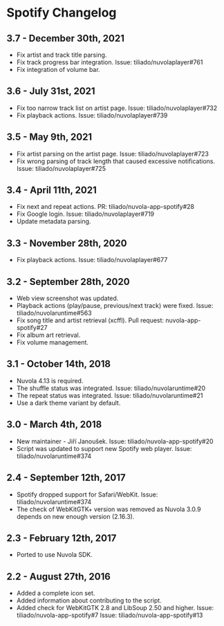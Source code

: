 Spotify Changelog
=================

3.7 - December 30th, 2021
-------------------------

 * Fix artist and track title parsing.
 * Fix track progress bar integration. Issue: tiliado/nuvolaplayer#761
 * Fix integration of volume bar.

3.6 - July 31st, 2021
---------------------

 * Fix too narrow track list on artist page. Issue: tiliado/nuvolaplayer#732
 * Fix playback actions. Issue: tiliado/nuvolaplayer#739

3.5 - May 9th, 2021
-------------------

  * Fix artist parsing on the artist page. Issue: tiliado/nuvolaplayer#723
  * Fix wrong parsing of track length that caused excessive notifications. Issue: tiliado/nuvolaplayer#725

3.4 - April 11th, 2021
----------------------

  * Fix next and repeat actions. PR: tiliado/nuvola-app-spotify#28
  * Fix Google login. Issue: tiliado/nuvolaplayer#719
  * Update metadata parsing.

3.3 - November 28th, 2020
-------------------------

  * Fix playback actions. Issue: tiliado/nuvolaplayer#677

3.2 - September 28th, 2020
--------------------------

  * Web view screenshot was updated.
  * Playback actions (play/pause, previous/next track) were fixed. Issue: tiliado/nuvolaruntime#563
  * Fix song title and artist retrieval (xcffl). Pull request: nuvola-app-spotify#27
  * Fix album art retrieval.
  * Fix volume management.

3.1 - October 14th, 2018
------------------------

  * Nuvola 4.13 is required.
  * The shuffle status was integrated. Issue: tiliado/nuvolaruntime#20
  * The repeat status was integrated. Issue: tiliado/nuvolaruntime#21
  * Use a dark theme variant by default.

3.0 - March 4th, 2018
---------------------

  * New maintainer - Jiří Janoušek. Issue: tiliado/nuvola-app-spotify#20
  * Script was updated to support new Spotify web player. Issue: tiliado/nuvolaruntime#374

2.4 - September 12th, 2017
-----------------------

  * Spotify dropped support for Safari/WebKit. Issue: tiliado/nuvolaruntime#374
  * The check of WebKitGTK+ version was removed as Nuvola 3.0.9 depends on new enough version (2.16.3).

2.3 - February 12th, 2017
-------------------------

  * Ported to use Nuvola SDK.

2.2 - August 27th, 2016
-----------------------

  * Added a complete icon set.
  * Added information about contributing to the script.
  * Added check for WebKitGTK 2.8 and LibSoup 2.50 and higher.
    Issue: tiliado/nuvola-app-spotify#7
    Issue: tiliado/nuvola-app-spotify#13
